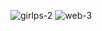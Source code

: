 ![girlps-2](https://github.com/user-attachments/assets/8b8893a1-c26b-41e8-81ca-d22bed8f8939)
![web-3](https://github.com/user-attachments/assets/306a631c-4fdc-4a98-bb7c-8147987d2875)



